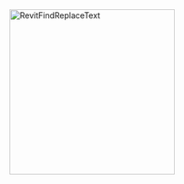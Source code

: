 <img width="290" alt="RevitFindReplaceText" src="https://github.com/amdghedy/RevitFindReplaceText/assets/43811322/4fbda278-2418-48de-91bf-134b38fe346b">
